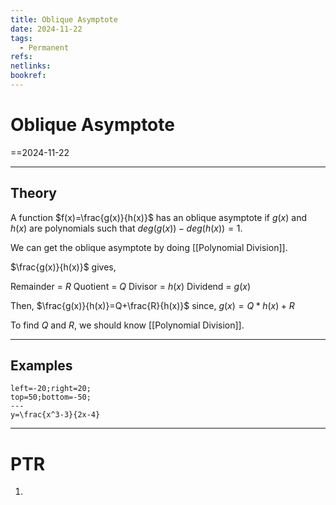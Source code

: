 ```yaml
---
title: Oblique Asymptote
date: 2024-11-22
tags:
  - Permanent
refs: 
netlinks: 
bookref:
---
```

# Oblique Asymptote
==2024-11-22

---
## Theory
A function $f(x)=\frac{g(x)}{h(x)}$ has an oblique asymptote if $g(x)$ and $h(x)$ are polynomials such that $deg(g(x))-deg(h(x))=1$.

We can get the oblique asymptote by doing [[Polynomial Division]].

$\frac{g(x)}{h(x)}$ gives,

Remainder = $R$
Quotient = $Q$
Divisor = $h(x)$
Dividend = $g(x)$

Then,
$\frac{g(x)}{h(x)}=Q+\frac{R}{h(x)}$ since, $g(x)=Q*h(x)+R$

To find $Q$ and $R$, we should know [[Polynomial Division]].

---
## Examples

```desmos-graph
left=-20;right=20;
top=50;bottom=-50;
---
y=\frac{x^3-3}{2x-4}
```
---

# PTR

1. 